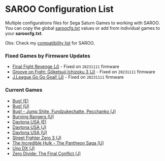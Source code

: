 # SAROO Configuration List

Multiple configurations files for Sega Saturn Games to working with SAROO. You can copy the global [saroocfg.txt](./saroocfg.txt) values or add from individual games to your **saroocfg.txt**.

Obs: Check my [compatibility list](https://github.com/williamdsw/saroo-compatibility-list) for SAROO.

### Fixed Games by Firmware Updates

- [Final Fight Revenge (J)](./J/T-1248G/README.md) - Fixed on `20231111` firmware
- [Groove on Fight: Gōketsuji Ichizoku 3 (J)](./J/T-14411G/README.md) - Fixed on `20231111` firmware
- [J.League Go Go Goal! (J)](./J/T-3602G/README.md) - Fixed on `20231111` firmware

### Current Games

- [Bug! (E)](./E/MK-81004/README.md)
- [Bug! (U)](./U/GM-81004/README.md)
- [Bug! - Jump Shite, Fundzukechatte, Pecchanko (J)](./J/GS-9063/README.md)
- [Burning Rangers (U)](./U/MK-81803/README.md)
- [Daytona USA (E)](./E/MK_8120050/README.md)
- [Daytona USA (J)](./J/GS-9013/README.md)
- [Daytona USA (U)](./U/MK-81200/README.md)
- [Street Fighter Zero 3 (J)](./J/T-1246G/README.md)
- [The Incredible Hulk - The Pantheon Saga (U)](./U/T-7905H/README.md)
- [Uno DX (J)](./J/T-26414G/README.md)
- [Zero Divide: The Final Conflict (J)](./J/T-31601G/README.md)
